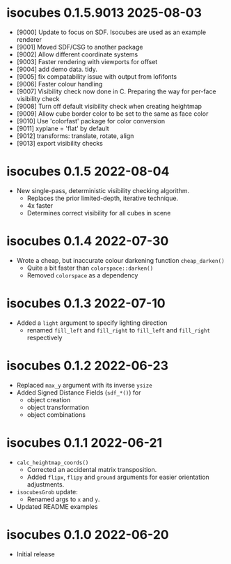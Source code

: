 
# isocubes 0.1.5.9013  2025-08-03

* [9000] Update to focus on SDF. Isocubes are used as an example renderer
* [9001] Moved SDF/CSG to another package
* [9002] Allow different coordinate systems
* [9003] Faster rendering with viewports for offset
* [9004] add demo data. tidy.
* [9005] fix compatability issue with output from lofifonts
* [9006] Faster colour handling
* [9007] Visibility check now done in C. Preparing the way for per-face 
         visibility check
* [9008] Turn off default visibility check when creating heightmap
* [9009] Allow cube border color to be set to the same as face color
* [9010] Use 'colorfast' package for color conversion
* [9011] xyplane = 'flat' by default
* [9012] transforms: translate, rotate, align
* [9013] export visibility checks

# isocubes 0.1.5  2022-08-04

* New single-pass, deterministic visibility checking algorithm.  
    * Replaces the prior limited-depth, iterative technique.
    * 4x faster
    * Determines correct visibility for all cubes in scene


# isocubes 0.1.4  2022-07-30

* Wrote a cheap, but inaccurate colour darkening function `cheap_darken()`
    * Quite a bit faster than `colorspace::darken()`
    * Removed `colorspace` as a dependency
    
# isocubes 0.1.3  2022-07-10

* Added a `light` argument to specify lighting direction
    * renamed `fill_left` and `fill_right` to `fill_left` and `fill_right` respectively

# isocubes 0.1.2  2022-06-23

* Replaced `max_y` argument with its inverse `ysize`
* Added Signed Distance Fields (`sdf_*()`) for 
    * object creation
    * object transformation
    * object combinations
  

# isocubes 0.1.1  2022-06-21

* `calc_heightmap_coords()`
    * Corrected an accidental matrix transposition.
    * Added `flipx`, `flipy` and `ground` arguments for easier orientation 
      adjustments.
* `isocubesGrob` update:
    * Renamed args to `x` and `y`.
* Updated README examples

# isocubes 0.1.0  2022-06-20

* Initial release
